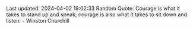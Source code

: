 Last updated: 2024-04-02 19:02:33
Random Quote: Courage is what it takes to stand up and speak; courage is also what it takes to sit down and listen. - Winston Churchill